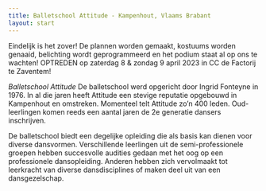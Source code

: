 ```yaml
---
title: Balletschool Attitude - Kampenhout, Vlaams Brabant
layout: start
---
```

Eindelijk is het zover! De plannen worden gemaakt, kostuums worden genaaid, belichting wordt geprogrammeerd en het podium staat al op ons te wachten! OPTREDEN op zaterdag 8 & zondag 9 april 2023 in CC de Factorij te Zaventem!

*Balletschool Attitude*
De balletschool werd opgericht door Ingrid Fonteyne in 1976. In al die jaren heeft Attitude een stevige reputatie opgebouwd in Kampenhout en omstreken. Momenteel telt Attitude zo’n 400 leden. Oud-leerlingen komen reeds een aantal jaren de 2e generatie dansers inschrijven.

De balletschool biedt een degelijke opleiding die als basis kan dienen voor diverse dansvormen. Verschillende leerlingen uit de semi-professionele groepen hebben succesvolle audities gedaan met het oog op een professionele dansopleiding. Anderen hebben zich vervolmaakt tot leerkracht van diverse dansdisciplines of maken deel uit van een dansgezelschap.

